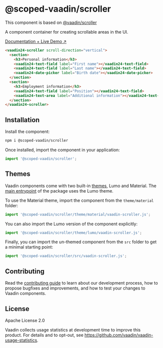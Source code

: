 # @scoped-vaadin/scroller

This component is based on [@vaadin/scroller](https://www.npmjs.com/package/@vaadin/scroller)

A component container for creating scrollable areas in the UI.

[Documentation + Live Demo ↗](https://vaadin.com/docs/latest/components/scroller)

```html
<vaadin24-scroller scroll-direction="vertical">
  <section>
    <h3>Personal information</h3>
    <vaadin24-text-field label="First name"></vaadin24-text-field>
    <vaadin24-text-field label="Last name"></vaadin24-text-field>
    <vaadin24-date-picker label="Birth date"></vaadin24-date-picker>
  </section>
  <section>
    <h3>Employment information</h3>
    <vaadin24-text-field label="Position"></vaadin24-text-field>
    <vaadin24-text-area label="Additional information"></vaadin24-text-area>
  </section>
</vaadin24-scroller>
```

## Installation

Install the component:

```sh
npm i @scoped-vaadin/scroller
```

Once installed, import the component in your application:

```js
import '@scoped-vaadin/scroller';
```

## Themes

Vaadin components come with two built-in [themes](https://vaadin.com/docs/latest/styling), Lumo and Material.
The [main entrypoint](https://github.com/vaadin/web-components/blob/master/packages/scroller/vaadin-scroller.js) of the package uses the Lumo theme.

To use the Material theme, import the component from the `theme/material` folder:

```js
import '@scoped-vaadin/scroller/theme/material/vaadin-scroller.js';
```

You can also import the Lumo version of the component explicitly:

```js
import '@scoped-vaadin/scroller/theme/lumo/vaadin-scroller.js';
```

Finally, you can import the un-themed component from the `src` folder to get a minimal starting point:

```js
import '@scoped-vaadin/scroller/src/vaadin-scroller.js';
```

## Contributing

Read the [contributing guide](https://vaadin.com/docs/latest/contributing/overview) to learn about our development process, how to propose bugfixes and improvements, and how to test your changes to Vaadin components.

## License

Apache License 2.0

Vaadin collects usage statistics at development time to improve this product.
For details and to opt-out, see https://github.com/vaadin/vaadin-usage-statistics.
